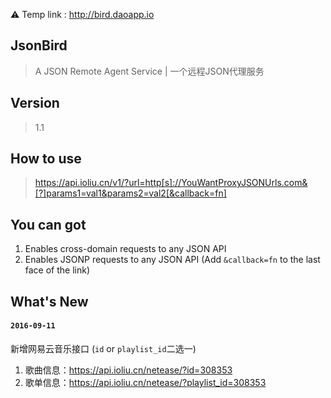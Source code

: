 
:warning: Temp link : http://bird.daoapp.io

## JsonBird
> A JSON Remote Agent Service | 一个远程JSON代理服务

## Version
> 1.1

## How to use
> https://api.ioliu.cn/v1/?url=http[s]://YouWantProxyJSONUrls.com&[?]params1=val1&params2=val2[&callback=fn]

## You can got
1. Enables cross-domain requests to any JSON API
2. Enables JSONP requests to any JSON API (Add `&callback=fn` to the last face of the link)

## What's New
#### `2016-09-11` 
新增网易云音乐接口 (`id` or `playlist_id`二选一)  
1. 歌曲信息：https://api.ioliu.cn/netease/?id=308353   
2. 歌单信息：https://api.ioliu.cn/netease/?playlist_id=308353   
